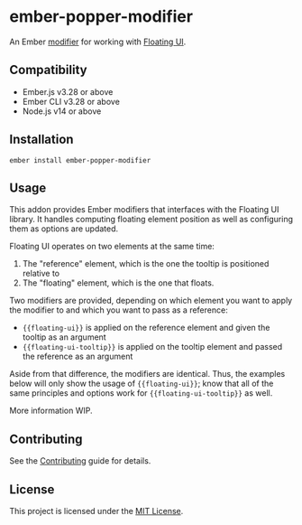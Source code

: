 # ember-popper-modifier

An Ember [modifier](https://guides.emberjs.com/release/components/template-lifecycle-dom-and-modifiers/) for working with [Floating UI](https://floating-ui.com/).

## Compatibility

- Ember.js v3.28 or above
- Ember CLI v3.28 or above
- Node.js v14 or above

## Installation

```
ember install ember-popper-modifier
```

## Usage

This addon provides Ember modifiers that interfaces with the Floating UI library. It handles computing floating element position as well as configuring them as options are updated.

Floating UI operates on two elements at the same time:

1. The "reference" element, which is the one the tooltip is positioned relative to
2. The "floating" element, which is the one that floats.

Two modifiers are provided, depending on which element you want to apply the modifier to and which you want to pass as a reference:

- `{{floating-ui}}` is applied on the reference element and given the tooltip as an argument
- `{{floating-ui-tooltip}}` is applied on the tooltip element and passed the reference as an argument

Aside from that difference, the modifiers are identical. Thus, the examples below will only show the usage of `{{floating-ui}}`; know that all of the same principles and options work for `{{floating-ui-tooltip}}` as well.

More information WIP.

## Contributing

See the [Contributing](CONTRIBUTING.md) guide for details.

## License

This project is licensed under the [MIT License](LICENSE.md).
